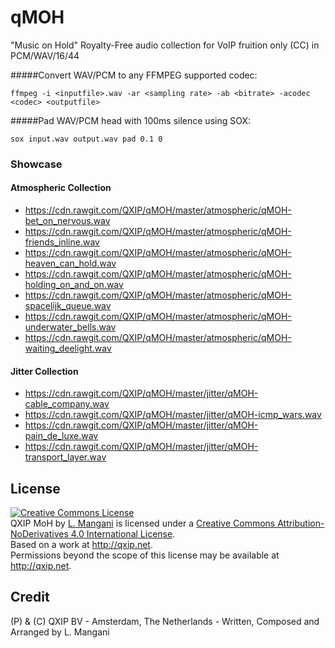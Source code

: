 # qMOH
"Music on Hold" Royalty-Free audio collection for VoIP fruition only (CC) in PCM/WAV/16/44




#####Convert WAV/PCM to any FFMPEG supported codec:
```
ffmpeg -i <inputfile>.wav -ar <sampling rate> -ab <bitrate> -acodec <codec> <outputfile>
```

#####Pad WAV/PCM head with 100ms silence using SOX:
```
sox input.wav output.wav pad 0.1 0
```


### Showcase

#### Atmospheric Collection

  * https://cdn.rawgit.com/QXIP/qMOH/master/atmospheric/qMOH-bet_on_nervous.wav
  * https://cdn.rawgit.com/QXIP/qMOH/master/atmospheric/qMOH-friends_inline.wav
  * https://cdn.rawgit.com/QXIP/qMOH/master/atmospheric/qMOH-heaven_can_hold.wav
  * https://cdn.rawgit.com/QXIP/qMOH/master/atmospheric/qMOH-holding_on_and_on.wav
  * https://cdn.rawgit.com/QXIP/qMOH/master/atmospheric/qMOH-spacelijk_queue.wav
  * https://cdn.rawgit.com/QXIP/qMOH/master/atmospheric/qMOH-underwater_bells.wav
  * https://cdn.rawgit.com/QXIP/qMOH/master/atmospheric/qMOH-waiting_deelight.wav

#### Jitter Collection

  * https://cdn.rawgit.com/QXIP/qMOH/master/jitter/qMOH-cable_company.wav
  * https://cdn.rawgit.com/QXIP/qMOH/master/jitter/qMOH-icmp_wars.wav
  * https://cdn.rawgit.com/QXIP/qMOH/master/jitter/qMOH-pain_de_luxe.wav
  * https://cdn.rawgit.com/QXIP/qMOH/master/jitter/qMOH-transport_layer.wav


## License

<a rel="license" href="http://creativecommons.org/licenses/by-nd/4.0/"><img alt="Creative Commons License" style="border-width:0" src="https://i.creativecommons.org/l/by-nd/4.0/88x31.png" /></a><br /><span xmlns:dct="http://purl.org/dc/terms/" href="http://purl.org/dc/dcmitype/Sound" property="dct:title" rel="dct:type">QXIP MoH</span> by <a xmlns:cc="http://creativecommons.org/ns#" href="http://qxip.net" property="cc:attributionName" rel="cc:attributionURL">L. Mangani</a> is licensed under a <a rel="license" href="http://creativecommons.org/licenses/by-nd/4.0/">Creative Commons Attribution-NoDerivatives 4.0 International License</a>.<br />Based on a work at <a xmlns:dct="http://purl.org/dc/terms/" href="http://qxip.net" rel="dct:source">http://qxip.net</a>.<br />Permissions beyond the scope of this license may be available at <a xmlns:cc="http://creativecommons.org/ns#" href="http://qxip.net" rel="cc:morePermissions">http://qxip.net</a>.

## Credit 

(P) & (C) QXIP BV - Amsterdam, The Netherlands - Written, Composed and Arranged by L. Mangani
